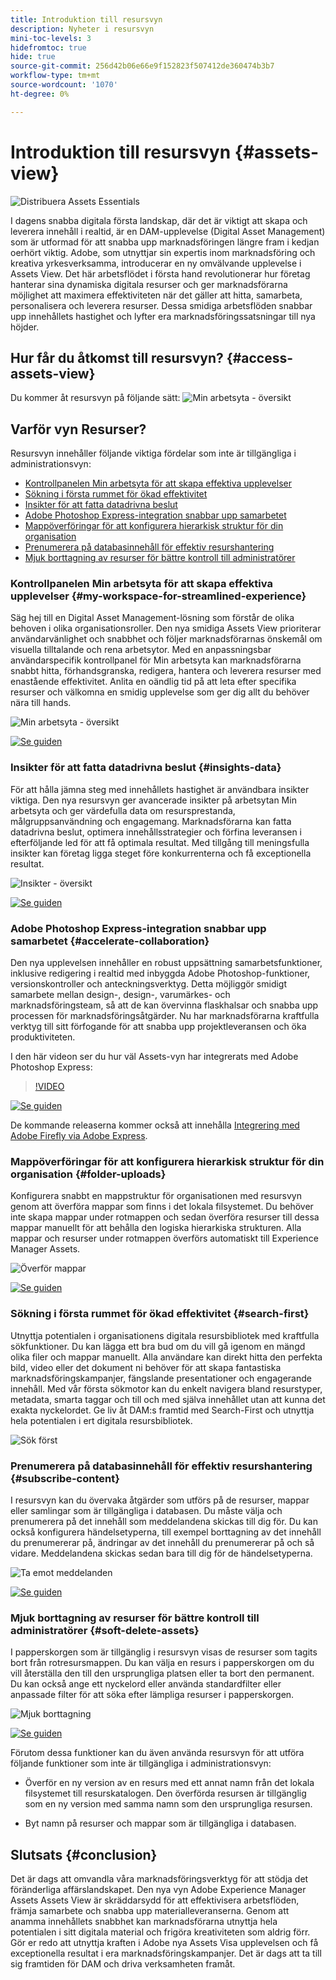 ```yaml
---
title: Introduktion till resursvyn
description: Nyheter i resursvyn
mini-toc-levels: 3
hidefromtoc: true
hide: true
source-git-commit: 256d42b06e66e9f152823f507412de360474b3b7
workflow-type: tm+mt
source-wordcount: '1070'
ht-degree: 0%

---
```



# Introduktion till resursvyn {#assets-view}

![Distribuera Assets Essentials](assets/banner-image.jpg)

I dagens snabba digitala första landskap, där det är viktigt att skapa och leverera innehåll i realtid, är en DAM-upplevelse (Digital Asset Management) som är utformad för att snabba upp marknadsföringen längre fram i kedjan oerhört viktig. Adobe, som utnyttjar sin expertis inom marknadsföring och kreativa yrkesverksamma, introducerar en ny omvälvande upplevelse i Assets View. Det här arbetsflödet i första hand revolutionerar hur företag hanterar sina dynamiska digitala resurser och ger marknadsförarna möjlighet att maximera effektiviteten när det gäller att hitta, samarbeta, personalisera och leverera resurser. Dessa smidiga arbetsflöden snabbar upp innehållets hastighet och lyfter era marknadsföringssatsningar till nya höjder.

## Hur får du åtkomst till resursvyn? {#access-assets-view}

Du kommer åt resursvyn på följande sätt:
![Min arbetsyta - översikt](assets/assets-view.png)

<!--

* **Toggle in Admin view**

    * Log into [!DNL Experience Manager] using Cloud Manager.
    * Navigate to **[!UICONTROL Assets]** > **[!UICONTROL Files]**.
    * Click the profile icon on the top right corner.
    * Click **[!UICONTROL Switch View]** from the **[!UICONTROL Profile Settings]** section.
    Repeat these steps to switch back to the Admin view.

* **Product Switcher**
    * Log into [!DNL Experience Manager] and click ![Product selector](assets/waffle-icon.svg).
    * Select **[!UICONTROL Experience Manager Assets]** to access the Assets view.
    * Select **[!UICONTROL Experience Manager]** to access the Admin view.

* **Quick Links** 
    * Log into experience.adobe.com.
    * Click **[!UICONTROL Experience Manager Assets]** to access the Assets view.
    * Click **[!UICONTROL Experience Manager Assets]** to access the Assets view.

    -->

## Varför vyn Resurser?

Resursvyn innehåller följande viktiga fördelar som inte är tillgängliga i administrationsvyn:

* [Kontrollpanelen Min arbetsyta för att skapa effektiva upplevelser](#my-workspace-for-streamlined-experience)
* [Sökning i första rummet för ökad effektivitet](#search-first)
* [Insikter för att fatta datadrivna beslut](#insights-data)
* [Adobe Photoshop Express-integration snabbar upp samarbetet](#accelerate-collaboration)
* [Mappöverföringar för att konfigurera hierarkisk struktur för din organisation](#folder-uploads)
* [Prenumerera på databasinnehåll för effektiv resurshantering](#subscribe-content)
* [Mjuk borttagning av resurser för bättre kontroll till administratörer](#soft-delete-assets)

### Kontrollpanelen Min arbetsyta för att skapa effektiva upplevelser {#my-workspace-for-streamlined-experience}

Säg hej till en Digital Asset Management-lösning som förstår de olika behoven i olika organisationsroller. Den nya smidiga Assets View prioriterar användarvänlighet och snabbhet och följer marknadsförarnas önskemål om visuella tilltalande och rena arbetsytor. Med en anpassningsbar användarspecifik kontrollpanel för Min arbetsyta kan marknadsförarna snabbt hitta, förhandsgranska, redigera, hantera och leverera resurser med enastående effektivitet. Anlita en oändlig tid på att leta efter specifika resurser och välkomna en smidig upplevelse som ger dig allt du behöver nära till hands.

![Min arbetsyta - översikt](assets/my-workspace-demo.gif)

[![Se guiden](https://helpx.adobe.com/content/dam/help/en/marketing-cloud/how-to/digital-foundation/_jcr_content/main-pars/image_1250343773/see-the-guide-sm.png)](my-workspace.md)

### Insikter för att fatta datadrivna beslut {#insights-data}

För att hålla jämna steg med innehållets hastighet är användbara insikter viktiga. Den nya resursvyn ger avancerade insikter på arbetsytan Min arbetsyta och ger värdefulla data om resursprestanda, målgruppsanvändning och engagemang. Marknadsförarna kan fatta datadrivna beslut, optimera innehållsstrategier och förfina leveransen i efterföljande led för att få optimala resultat. Med tillgång till meningsfulla insikter kan företag ligga steget före konkurrenterna och få exceptionella resultat.

![Insikter - översikt](assets/insights-overview.gif)

[![Se guiden](https://helpx.adobe.com/content/dam/help/en/marketing-cloud/how-to/digital-foundation/_jcr_content/main-pars/image_1250343773/see-the-guide-sm.png)](manage-reports.md#view-live-statistics)

### Adobe Photoshop Express-integration snabbar upp samarbetet {#accelerate-collaboration}

Den nya upplevelsen innehåller en robust uppsättning samarbetsfunktioner, inklusive redigering i realtid med inbyggda Adobe Photoshop-funktioner, versionskontroller och anteckningsverktyg. Detta möjliggör smidigt samarbete mellan design-, design-, varumärkes- och marknadsföringsteam, så att de kan övervinna flaskhalsar och snabba upp processen för marknadsföringsåtgärder. Nu har marknadsförarna kraftfulla verktyg till sitt förfogande för att snabba upp projektleveransen och öka produktiviteten.

I den här videon ser du hur väl Assets-vyn har integrerats med Adobe Photoshop Express:

>[!VIDEO](https://video.tv.adobe.com/v/3420922)

[![Se guiden](https://helpx.adobe.com/content/dam/help/en/marketing-cloud/how-to/digital-foundation/_jcr_content/main-pars/image_1250343773/see-the-guide-sm.png)](edit-images.md)

De kommande releaserna kommer också att innehålla [Integrering med Adobe Firefly via Adobe Express](https://firefly.adobe.com/?gclid=EAIaIQobChMIlZeKuNfj_wIVeyCtBh3e5g2cEAAYASAAEgL56_D_BwE&amp;sdid=JM4FW6VL&amp;mv=search&amp;mv2=paidsearch&amp;ef_id=EAIaIQobChMIlZeKuNfj_wIVeyCtBh3e5g2cEAAYASAAEgL56_D_BwE:G:s&amp;s_kwcid=AL!3085!3!652077237594!e!!g!adobe%20firefly!19870733758!148140507838).

### Mappöverföringar för att konfigurera hierarkisk struktur för din organisation {#folder-uploads}

Konfigurera snabbt en mappstruktur för organisationen med resursvyn genom att överföra mappar som finns i det lokala filsystemet. Du behöver inte skapa mappar under rotmappen och sedan överföra resurser till dessa mappar manuellt för att behålla den logiska hierarkiska strukturen. Alla mappar och resurser under rotmappen överförs automatiskt till Experience Manager Assets.

![Överför mappar](assets/folder-uploads.gif)

[![Se guiden](https://helpx.adobe.com/content/dam/help/en/marketing-cloud/how-to/digital-foundation/_jcr_content/main-pars/image_1250343773/see-the-guide-sm.png)](add-delete.md)

### Sökning i första rummet för ökad effektivitet {#search-first}

Utnyttja potentialen i organisationens digitala resursbibliotek med kraftfulla sökfunktioner. Du kan lägga ett bra bud om du vill gå igenom en mängd olika filer och mappar manuellt. Alla användare kan direkt hitta den perfekta bild, video eller det dokument ni behöver för att skapa fantastiska marknadsföringskampanjer, fängslande presentationer och engagerande innehåll. Med vår första sökmotor kan du enkelt navigera bland resurstyper, metadata, smarta taggar och till och med själva innehållet utan att kunna det exakta nyckelordet. Ge liv åt DAM:s framtid med Search-First och utnyttja hela potentialen i ert digitala resursbibliotek.

![Sök först](assets/search-first.gif)

### Prenumerera på databasinnehåll för effektiv resurshantering {#subscribe-content}

I resursvyn kan du övervaka åtgärder som utförs på de resurser, mappar eller samlingar som är tillgängliga i databasen. Du måste välja och prenumerera på det innehåll som meddelandena skickas till dig för. Du kan också konfigurera händelsetyperna, till exempel borttagning av det innehåll du prenumererar på, ändringar av det innehåll du prenumererar på och så vidare. Meddelandena skickas sedan bara till dig för de händelsetyperna.

![Ta emot meddelanden](assets/notifications.gif)

[![Se guiden](https://helpx.adobe.com/content/dam/help/en/marketing-cloud/how-to/digital-foundation/_jcr_content/main-pars/image_1250343773/see-the-guide-sm.png)](manage-notifications.md)

### Mjuk borttagning av resurser för bättre kontroll till administratörer {#soft-delete-assets}

I papperskorgen som är tillgänglig i resursvyn visas de resurser som tagits bort från rotresursmappen. Du kan välja en resurs i papperskorgen om du vill återställa den till den ursprungliga platsen eller ta bort den permanent. Du kan också ange ett nyckelord eller använda standardfilter eller anpassade filter för att söka efter lämpliga resurser i papperskorgen.

![Mjuk borttagning](assets/soft-delete.gif)

[![Se guiden](https://helpx.adobe.com/content/dam/help/en/marketing-cloud/how-to/digital-foundation/_jcr_content/main-pars/image_1250343773/see-the-guide-sm.png)](navigate-view.md)

Förutom dessa funktioner kan du även använda resursvyn för att utföra följande funktioner som inte är tillgängliga i administrationsvyn:

* Överför en ny version av en resurs med ett annat namn från det lokala filsystemet till resurskatalogen. Den överförda resursen är tillgänglig som en ny version med samma namn som den ursprungliga resursen.

* Byt namn på resurser och mappar som är tillgängliga i databasen.

## Slutsats {#conclusion}

Det är dags att omvandla våra marknadsföringsverktyg för att stödja det föränderliga affärslandskapet. Den nya vyn Adobe Experience Manager Assets Assets View är skräddarsydd för att effektivisera arbetsflöden, främja samarbete och snabba upp materialleveranserna. Genom att anamma innehållets snabbhet kan marknadsförarna utnyttja hela potentialen i sitt digitala material och frigöra kreativiteten som aldrig förr. Gör er redo att utnyttja kraften i Adobe nya Assets Visa upplevelsen och få exceptionella resultat i era marknadsföringskampanjer. Det är dags att ta till sig framtiden för DAM och driva verksamheten framåt.




